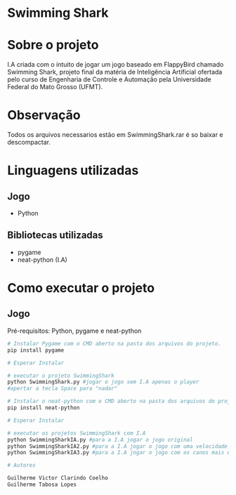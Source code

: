 # Swimming Shark 

# Sobre o projeto
 
I.A criada com o intuito de jogar um jogo baseado em FlappyBird chamado Swimming Shark, projeto final da matéria de Inteligência Artificial ofertada pelo curso de Engenharia de Controle e Automação pela Universidade Federal do Mato Grosso (UFMT).

# Observação
Todos os arquivos necessarios estão em SwimmingShark.rar é so baixar e descompactar.

# Linguagens utilizadas
## Jogo
- Python

## Bibliotecas utilizadas
- pygame
- neat-python (I.A)

# Como executar o projeto

## Jogo
Pré-requisitos: Python, pygame e neat-python

```bash
# Instalar Pygame com o CMD aberto na pasta dos arquivos do projeto.
pip install pygame

# Esperar Instalar

# executar o projeto SwimmingShark
python SwimmingShark.py #jogar o jogo sem I.A apenas o player
#apertar a tecla Space para "nadar"

# Instalar o neat-python com o CMD aberto na pasta dos arquivos do projeto.
pip install neat-python

# Esperar Instalar

# executar os projetos SwimmingShark com I.A
python SwimmingSharkIA.py #para a I.A jogar o jogo original
python SwimmingSharkIA2.py #para a I.A jogar o jogo com uma velocidade maior
python SwimmingSharkIA3.py #para a I.A jogar o jogo com os canos mais estreitos e a velocidade maior

# Autores

Guilherme Victor Clarindo Coelho
Guilherme Tabosa Lopes
